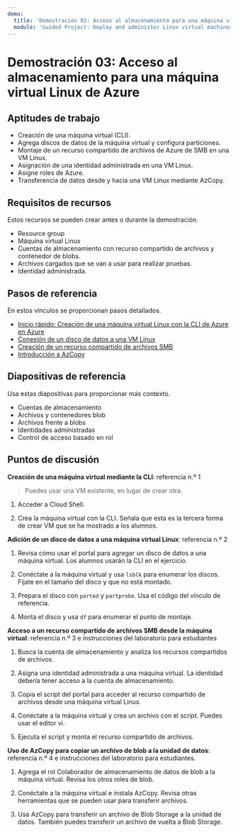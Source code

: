 ```yaml
---
demo:
  title: 'Demostración 03: Acceso al almacenamiento para una máquina virtual Linux de Azure'
  module: 'Guided Project: Deploy and administer Linux virtual machines'
---
```


# Demostración 03: Acceso al almacenamiento para una máquina virtual Linux de Azure

## Aptitudes de trabajo

+ Creación de una máquina virtual (CLI).
+ Agrega discos de datos de la máquina virtual y configura particiones. 
+ Montaje de un recurso compartido de archivos de Azure de SMB en una VM Linux.
+ Asignación de una identidad administrada en una VM Linux. 
+ Asigne roles de Azure. 
+ Transferencia de datos desde y hacia una VM Linux mediante AzCopy. 

## Requisitos de recursos

Estos recursos se pueden crear antes o durante la demostración. 
+ Resource group
+ Máquina virtual Linux
+ Cuentas de almacenamiento con recurso compartido de archivos y contenedor de blobs.
+ Archivos cargados que se van a usar para realizar pruebas.
+ Identidad administrada. 

## Pasos de referencia

En estos vínculos se proporcionan pasos detallados.

+ [Inicio rápido: Creación de una máquina virtual Linux con la CLI de Azure en Azure](https://learn.microsoft.com/en-us/azure/virtual-machines/linux/quick-create-cli)
+ [Conexión de un disco de datos a una VM Linux](https://learn.microsoft.com/azure/virtual-machines/linux/attach-disk-portal)
+ [Creación de un recurso compartido de archivos SMB](https://learn.microsoft.com/azure/storage/files/storage-how-to-create-file-share?tabs=azure-portal)
+ [Introducción a AzCopy](https://learn.microsoft.com/azure/storage/common/storage-use-azcopy-v10)


## Diapositivas de referencia

Usa estas diapositivas para proporcionar más contexto. 
+ Cuentas de almacenamiento
+ Archivos y contenedores blob
+ Archivos frente a blobs
+ Identidades administradas
+ Control de acceso basado en rol

## Puntos de discusión

**Creación de una máquina virtual mediante la CLI**: referencia n.º 1

>Puedes usar una VM existente, en lugar de crear otra.

1. Acceder a Cloud Shell.

1. Crea la máquina virtual con la CLI. Señala que esta es la tercera forma de crear VM que se ha mostrado a los alumnos.
   
**Adición de un disco de datos a una máquina virtual Linux**: referencia n.º 2

1. Revisa cómo usar el portal para agregar un disco de datos a una máquina virtual. Los alumnos usarán la CLI en el ejercicio.

1. Conéctate a la máquina virtual y usa `lsblk` para enumerar los discos. Fíjate en el tamaño del disco y que no está montado.

1. Prepara el disco con `parted` y `partprobe`. Usa el código del vínculo de referencia.

1. Monta el disco y usa `df` para enumerar el punto de montaje. 

**Acceso a un recurso compartido de archivos SMB desde la máquina virtual**: referencia n.º 3 e instrucciones del laboratorio para estudiantes

1. Busca la cuenta de almacenamiento y analiza los recursos compartidos de archivos.

1. Asigna una identidad administrada a una máquina virtual. La identidad debería tener acceso a la cuenta de almacenamiento.

1. Copia el script del portal para acceder al recurso compartido de archivos desde una máquina virtual Linux.

1. Conéctate a la máquina virtual y crea un archivo con el script. Puedes usar el editor vi.

1. Ejecuta el script y monta el recurso compartido de archivos. 

**Uso de AzCopy para copiar un archivo de blob a la unidad de datos**: referencia n.º 4 e instrucciones del laboratorio para estudiantes.

1. Agrega el rol Colaborador de almacenamiento de datos de blob a la máquina virtual. Revisa los otros roles de blob. 

1. Conéctate a la máquina virtual e instala AzCopy. Revisa otras herramientas que se pueden usar para transferir archivos. 

1. Usa AzCopy para transferir un archivo de Blob Storage a la unidad de datos. También puedes transferir un archivo de vuelta a Blob Storage.  
